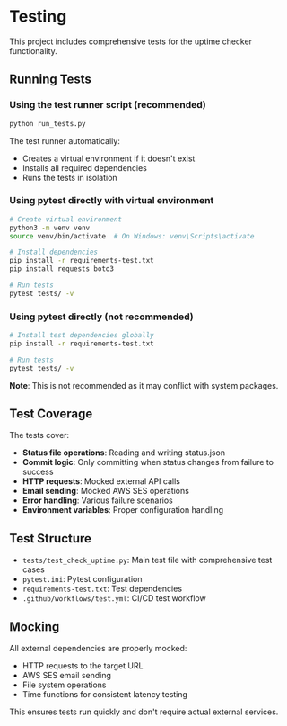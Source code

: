 # Testing

This project includes comprehensive tests for the uptime checker functionality.

## Running Tests

### Using the test runner script (recommended)
```bash
python run_tests.py
```
The test runner automatically:
- Creates a virtual environment if it doesn't exist
- Installs all required dependencies
- Runs the tests in isolation

### Using pytest directly with virtual environment
```bash
# Create virtual environment
python3 -m venv venv
source venv/bin/activate  # On Windows: venv\Scripts\activate

# Install dependencies
pip install -r requirements-test.txt
pip install requests boto3

# Run tests
pytest tests/ -v
```

### Using pytest directly (not recommended)
```bash
# Install test dependencies globally
pip install -r requirements-test.txt

# Run tests
pytest tests/ -v
```
**Note**: This is not recommended as it may conflict with system packages.

## Test Coverage

The tests cover:

- **Status file operations**: Reading and writing status.json
- **Commit logic**: Only committing when status changes from failure to success
- **HTTP requests**: Mocked external API calls
- **Email sending**: Mocked AWS SES operations
- **Error handling**: Various failure scenarios
- **Environment variables**: Proper configuration handling

## Test Structure

- `tests/test_check_uptime.py`: Main test file with comprehensive test cases
- `pytest.ini`: Pytest configuration
- `requirements-test.txt`: Test dependencies
- `.github/workflows/test.yml`: CI/CD test workflow

## Mocking

All external dependencies are properly mocked:
- HTTP requests to the target URL
- AWS SES email sending
- File system operations
- Time functions for consistent latency testing

This ensures tests run quickly and don't require actual external services.
